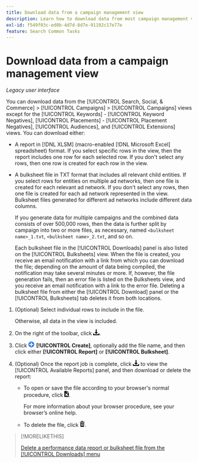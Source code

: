 ```yaml
---
title: Download data from a campaign management view
description: Learn how to download data from most campaign management views.
exl-id: f549f03c-ed0b-4d7d-8d7e-91192c17e77e
feature: Search Common Tasks
---
```

# Download data from a campaign management view

*Legacy user interface*

You can download data from the [!UICONTROL Search, Social, & Commerce] > [!UICONTROL Campaigns] > [!UICONTROL Campaigns] views except for the [!UICONTROL Keywords] - [!UICONTROL Keyword Negatives], [!UICONTROL Placements] - [!UICONTROL Placement Negatives], [!UICONTROL Audiences], and [!UICONTROL Extensions] views. You can download either:

* A report in [!DNL XLSM] (macro-enabled [!DNL Microsoft Excel] spreadsheet) format. If you select specific rows in the view, then the report includes one row for each selected row. If you don't select any rows, then one row is created for each row in the view.

* A bulksheet file in TXT format that includes all relevant child entities. If you select rows for entities on multiple ad networks, then one file is created for each relevant ad network. If you don't select any rows, then one file is created for each ad network represented in the view. Bulksheet files generated for different ad networks include different data columns.

  If you generate data for multiple campaigns and the combined data consists of over 500,000 rows, then the data is further split by campaign into two or more files, as necessary, named `<bulksheet name>_1.txt`, `<bulksheet name>_2.txt`, and so on.

  Each bulksheet file in the [!UICONTROL Downloads] panel is also listed on the [!UICONTROL Bulksheets] view. When the file is created, you receive an email notification with a link from which you can download the file; depending on the amount of data being compiled, the notification may take several minutes or more. If, however, the file generation fails, then an error file is listed on the Bulksheets view, and you receive an email notification with a link to the error file. Deleting a bulksheet file from either the [!UICONTROL Download] panel or the [!UICONTROL Bulksheets] tab deletes it from both locations.

1. (Optional) Select individual rows to include in the file.

   Otherwise, all data in the view is included.

1. On the right of the toolbar, click ![Report Download](/help/search-social-commerce/assets/download.png "Report Download").

1. Click ![Create](/help/search-social-commerce/assets/add.png "Create") **[!UICONTROL Create]**, optionally add the file name, and then click either **[!UICONTROL Report]** or **[!UICONTROL Bulksheet]**.

1. (Optional) Once the report job is complete, click ![Report Download](/help/search-social-commerce/assets/download.png "Report Download") to view the [!UICONTROL Available Reports] panel, and then download or delete the report:

   * To open or save the file according to your browser's normal procedure, click ![Download spreadsheet](/help/search-social-commerce/assets/download-spreadsheet.png "Download spreadsheet").
   
     For more information about your browser procedure, see your browser’s online help.

   * To delete the file, click ![Delete](/help/search-social-commerce/assets/delete.png "Delete").
  
>[!MORELIKETHIS]
>
>[Delete a performance data report or bulksheet file from the [!UICONTROL Downloads] menu](/help/search-social-commerce/common-tasks/navigation-editing-selection/download-delete-data.md)
